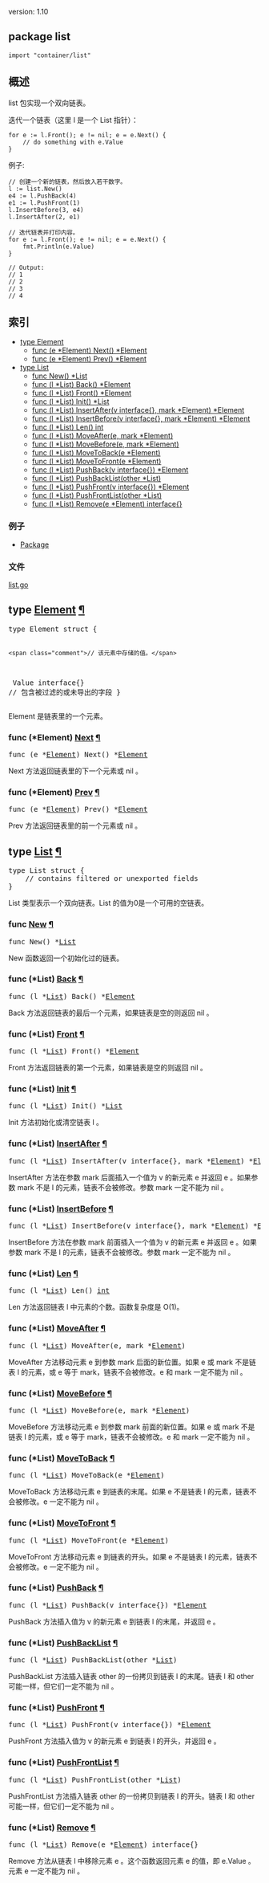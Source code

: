 version: 1.10
## package list

  `import "container/list"`

## 概述

list 包实现一个双向链表。

迭代一个链表（这里 l 是一个 List 指针）：

    for e := l.Front(); e != nil; e = e.Next() {
    	// do something with e.Value
    }

<a id="example"></a>
例子:

    // 创建一个新的链表，然后放入若干数字。
    l := list.New()
    e4 := l.PushBack(4)
    e1 := l.PushFront(1)
    l.InsertBefore(3, e4)
    l.InsertAfter(2, e1)

    // 迭代链表并打印内容。
    for e := l.Front(); e != nil; e = e.Next() {
        fmt.Println(e.Value)
    }

    // Output:
    // 1
    // 2
    // 3
    // 4

## 索引

- [type Element](#Element)
  - [func (e *Element) Next() *Element](#Element.Next)
  - [func (e *Element) Prev() *Element](#Element.Prev)
- [type List](#List)
  - [func New() *List](#New)
  - [func (l *List) Back() *Element](#List.Back)
  - [func (l *List) Front() *Element](#List.Front)
  - [func (l *List) Init() *List](#List.Init)
  - [func (l *List) InsertAfter(v interface{}, mark *Element) *Element](#List.InsertAfter)
  - [func (l *List) InsertBefore(v interface{}, mark *Element) *Element](#List.InsertBefore)
  - [func (l *List) Len() int](#List.Len)
  - [func (l *List) MoveAfter(e, mark *Element)](#List.MoveAfter)
  - [func (l *List) MoveBefore(e, mark *Element)](#List.MoveBefore)
  - [func (l *List) MoveToBack(e *Element)](#List.MoveToBack)
  - [func (l *List) MoveToFront(e *Element)](#List.MoveToFront)
  - [func (l *List) PushBack(v interface{}) *Element](#List.PushBack)
  - [func (l *List) PushBackList(other *List)](#List.PushBackList)
  - [func (l *List) PushFront(v interface{}) *Element](#List.PushFront)
  - [func (l *List) PushFrontList(other *List)](#List.PushFrontList)
  - [func (l *List) Remove(e *Element) interface{}](#List.Remove)

### 例子

- [Package](#example)

### 文件
 [list.go](//github.com/golang/go/blob/release-branch.go1.10/src/container/list/list.go)

<h2 id="Element">type <a href="//github.com/golang/go/blob/release-branch.go1.10/src/container/list/list.go#L5">Element</a>
    <a href="#Element">¶</a></h2>
<pre>type Element struct {

    <span class="comment">// 该元素中存储的值。</span>
<span id="Element.Value"></span>    Value interface{}
    <span class="comment">// 包含被过滤的或未导出的字段</span>
}</pre>

Element 是链表里的一个元素。

<h3 id="Element.Next">func (*Element) <a href="//github.com/golang/go/blob/release-branch.go1.10/src/container/list/list.go#L21">Next</a>
    <a href="#Element.Next">¶</a></h3>
<pre>func (e *<a href="#Element">Element</a>) Next() *<a href="#Element">Element</a></pre>

Next 方法返回链表里的下一个元素或 nil 。

<h3 id="Element.Prev">func (*Element) <a href="//github.com/golang/go/blob/release-branch.go1.10/src/container/list/list.go#L29">Prev</a>
    <a href="#Element.Prev">¶</a></h3>
<pre>func (e *<a href="#Element">Element</a>) Prev() *<a href="#Element">Element</a></pre>

Prev 方法返回链表里的前一个元素或 nil 。

<h2 id="List">type <a href="//github.com/golang/go/blob/release-branch.go1.10/src/container/list/list.go#L38">List</a>
    <a href="#List">¶</a></h2>
<pre>type List struct {
    <span class="comment">// contains filtered or unexported fields</span>
}</pre>

List 类型表示一个双向链表。List 的值为0是一个可用的空链表。

<h3 id="New">func <a href="//github.com/golang/go/blob/release-branch.go1.10/src/container/list/list.go#L52">New</a>
    <a href="#New">¶</a></h3>
<pre>func New() *<a href="#List">List</a></pre>

New 函数返回一个初始化过的链表。

<h3 id="List.Back">func (*List) <a href="//github.com/golang/go/blob/release-branch.go1.10/src/container/list/list.go#L67">Back</a>
    <a href="#List.Back">¶</a></h3>
<pre>func (l *<a href="#List">List</a>) Back() *<a href="#Element">Element</a></pre>

Back 方法返回链表的最后一个元素，如果链表是空的则返回 nil 。

<h3 id="List.Front">func (*List) <a href="//github.com/golang/go/blob/release-branch.go1.10/src/container/list/list.go#L59">Front</a>
    <a href="#List.Front">¶</a></h3>
<pre>func (l *<a href="#List">List</a>) Front() *<a href="#Element">Element</a></pre>

Front 方法返回链表的第一个元素，如果链表是空的则返回 nil 。

<h3 id="List.Init">func (*List) <a href="//github.com/golang/go/blob/release-branch.go1.10/src/container/list/list.go#L44">Init</a>
    <a href="#List.Init">¶</a></h3>
<pre>func (l *<a href="#List">List</a>) Init() *<a href="#List">List</a></pre>

Init 方法初始化或清空链表 l 。

<h3 id="List.InsertAfter">func (*List) <a href="//github.com/golang/go/blob/release-branch.go1.10/src/container/list/list.go#L147">InsertAfter</a>
    <a href="#List.InsertAfter">¶</a></h3>
<pre>func (l *<a href="#List">List</a>) InsertAfter(v interface{}, mark *<a href="#Element">Element</a>) *<a href="#Element">Element</a></pre>

InsertAfter 方法在参数 mark 后面插入一个值为 v 的新元素 e 并返回 e 。如果参数 mark 不是 l 的元素，链表不会被修改。参数 mark 一定不能为 nil 。

<h3 id="List.InsertBefore">func (*List) <a href="//github.com/golang/go/blob/release-branch.go1.10/src/container/list/list.go#L136">InsertBefore</a>
    <a href="#List.InsertBefore">¶</a></h3>
<pre>func (l *<a href="#List">List</a>) InsertBefore(v interface{}, mark *<a href="#Element">Element</a>) *<a href="#Element">Element</a></pre>

InsertBefore 方法在参数 mark 前面插入一个值为 v 的新元素 e 并返回 e 。如果参数 mark 不是 l 的元素，链表不会被修改。参数 mark 一定不能为 nil 。

<h3 id="List.Len">func (*List) <a href="//github.com/golang/go/blob/release-branch.go1.10/src/container/list/list.go#L56">Len</a>
    <a href="#List.Len">¶</a></h3>
<pre>func (l *<a href="#List">List</a>) Len() <a href="/builtin/#int">int</a></pre>

Len 方法返回链表 l 中元素的个数。函数复杂度是 O(1)。

<h3 id="List.MoveAfter">func (*List) <a href="//github.com/golang/go/blob/release-branch.go1.10/src/container/list/list.go#L190">MoveAfter</a>
    <a href="#List.MoveAfter">¶</a></h3>
<pre>func (l *<a href="#List">List</a>) MoveAfter(e, mark *<a href="#Element">Element</a>)</pre>

MoveAfter 方法移动元素 e 到参数 mark 后面的新位置。如果 e 或 mark 不是链表 l 的元素，或 e 等于 mark，链表不会被修改。e 和 mark 一定不能为 nil 。

<h3 id="List.MoveBefore">func (*List) <a href="//github.com/golang/go/blob/release-branch.go1.10/src/container/list/list.go#L180">MoveBefore</a>
    <a href="#List.MoveBefore">¶</a></h3>
<pre>func (l *<a href="#List">List</a>) MoveBefore(e, mark *<a href="#Element">Element</a>)</pre>

MoveBefore 方法移动元素 e 到参数 mark 前面的新位置。如果 e 或 mark 不是链表 l 的元素，或 e 等于 mark，链表不会被修改。e 和 mark 一定不能为 nil 。

<h3 id="List.MoveToBack">func (*List) <a href="//github.com/golang/go/blob/release-branch.go1.10/src/container/list/list.go#L169">MoveToBack</a>
    <a href="#List.MoveToBack">¶</a></h3>
<pre>func (l *<a href="#List">List</a>) MoveToBack(e *<a href="#Element">Element</a>)</pre>

MoveToBack 方法移动元素 e 到链表的末尾。如果 e 不是链表 l 的元素，链表不会被修改。e 一定不能为 nil 。

<h3 id="List.MoveToFront">func (*List) <a href="//github.com/golang/go/blob/release-branch.go1.10/src/container/list/list.go#L158">MoveToFront</a>
    <a href="#List.MoveToFront">¶</a></h3>
<pre>func (l *<a href="#List">List</a>) MoveToFront(e *<a href="#Element">Element</a>)</pre>

MoveToFront 方法移动元素 e 到链表的开头。如果 e 不是链表 l 的元素，链表不会被修改。e 一定不能为 nil 。

<h3 id="List.PushBack">func (*List) <a href="//github.com/golang/go/blob/release-branch.go1.10/src/container/list/list.go#L128">PushBack</a>
    <a href="#List.PushBack">¶</a></h3>
<pre>func (l *<a href="#List">List</a>) PushBack(v interface{}) *<a href="#Element">Element</a></pre>

PushBack 方法插入值为 v 的新元素 e 到链表 l 的末尾，并返回 e 。

<h3 id="List.PushBackList">func (*List) <a href="//github.com/golang/go/blob/release-branch.go1.10/src/container/list/list.go#L199">PushBackList</a>
    <a href="#List.PushBackList">¶</a></h3>
<pre>func (l *<a href="#List">List</a>) PushBackList(other *<a href="#List">List</a>)</pre>

PushBackList 方法插入链表 other 的一份拷贝到链表 l 的末尾。链表 l 和 other 可能一样，但它们一定不能为 nil 。

<h3 id="List.PushFront">func (*List) <a href="//github.com/golang/go/blob/release-branch.go1.10/src/container/list/list.go#L122">PushFront</a>
    <a href="#List.PushFront">¶</a></h3>
<pre>func (l *<a href="#List">List</a>) PushFront(v interface{}) *<a href="#Element">Element</a></pre>

PushFront 方法插入值为 v 的新元素 e 到链表 l 的开头，并返回 e 。

<h3 id="List.PushFrontList">func (*List) <a href="//github.com/golang/go/blob/release-branch.go1.10/src/container/list/list.go#L208">PushFrontList</a>
    <a href="#List.PushFrontList">¶</a></h3>
<pre>func (l *<a href="#List">List</a>) PushFrontList(other *<a href="#List">List</a>)</pre>

PushFrontList 方法插入链表 other 的一份拷贝到链表 l 的开头。链表 l 和 other 可能一样，但它们一定不能为 nil 。

<h3 id="List.Remove">func (*List) <a href="//github.com/golang/go/blob/release-branch.go1.10/src/container/list/list.go#L112">Remove</a>
    <a href="#List.Remove">¶</a></h3>
<pre>func (l *<a href="#List">List</a>) Remove(e *<a href="#Element">Element</a>) interface{}</pre>

Remove 方法从链表 l 中移除元素 e 。这个函数返回元素 e 的值，即 e.Value 。元素 e 一定不能为 nil 。


